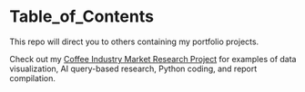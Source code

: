 # Table_of_Contents

This repo will direct you to others containing my portfolio projects.

Check out my [Coffee Industry Market Research Project](https://github.com/ryanloveriner/Iconik_marketing_research/tree/main) for examples of data visualization, AI query-based research, Python coding, and report compilation.

